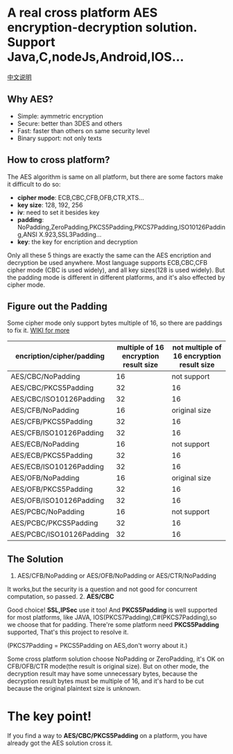 # A real cross platform AES encryption-decryption solution. Support Java,C,nodeJs,Android,IOS...

[中文说明](https://github.com/keel/aes-cross/tree/master/info-cn)

## Why AES?
* Simple: aymmetric encryption
* Secure: better than 3DES and others
* Fast: faster than others on same security level
* Binary support: not only texts

## How to cross platform?
The AES algorithm is same on all platform, but there are some factors make it difficult to do so:
* **cipher mode**: ECB,CBC,CFB,OFB,CTR,XTS...
* **key size**: 128, 192, 256
* **iv**: need to set it besides key
* **padding**: NoPadding,ZeroPadding,PKCS5Padding,PKCS7Padding,ISO10126Padding,ANSI X.923,SSL3Padding...
* **key**: the key for encription and decryption

Only all these 5 things are exactly the same can the AES encription and decryption be used anywhere.
Most language supports ECB,CBC,CFB cipher mode (CBC is used widely), and all key sizes(128 is used widely).
But the padding mode is different in different platforms, and it's also effected by cipher mode.

## Figure out the Padding
Some cipher mode only support bytes multiple of 16, so there are paddings to fix it.
[WIKI for more](https://en.wikipedia.org/wiki/Block_cipher_mode_of_operation#Electronic_codebook_.28ECB.29)

encription/cipher/padding|multiple of 16 encryption result size|not multiple of 16 encryption result size
-------------------------|---------------|-------------------
AES/CBC/NoPadding        |     16        |   not support
AES/CBC/PKCS5Padding     |     32        |   16
AES/CBC/ISO10126Padding  |     32        |   16
AES/CFB/NoPadding        |     16        |   original size
AES/CFB/PKCS5Padding     |     32        |   16
AES/CFB/ISO10126Padding  |     32        |   16
AES/ECB/NoPadding        |     16        |   not support
AES/ECB/PKCS5Padding     |     32        |   16
AES/ECB/ISO10126Padding  |     32        |   16
AES/OFB/NoPadding        |     16        |   original size
AES/OFB/PKCS5Padding     |     32        |   16
AES/OFB/ISO10126Padding  |     32        |   16
AES/PCBC/NoPadding       |     16        |   not support
AES/PCBC/PKCS5Padding    |     32        |   16
AES/PCBC/ISO10126Padding |     32        |   16

## The Solution
1. AES/CFB/NoPadding or AES/OFB/NoPadding or AES/CTR/NoPadding

  It works,but the security is a question and not good for concurrent computation, so passed.
2. **AES/CBC**

  Good choice! **SSL,IPSec** use it too! And **PKCS5Padding** is well supported for most platforms, like JAVA, IOS(PKCS7Padding),C#(PKCS7Padding),so we choose that for padding.
  There're some platform need **PKCS5Padding** supported, That's this project to resolve it.

(PKCS7Padding = PKCS5Padding on AES,don't worry about it.)

Some cross platform solution choose NoPadding or ZeroPadding, it's OK on CFB/OFB/CTR mode(the result is original size). But on other mode, the decryption result may have some unnecessary bytes, because the decryption result bytes must be multiple of 16, and it's hard to be cut because the original plaintext size is unknown.

# The key point!
If you find a way to **AES/CBC/PKCS5Padding** on a platform, you have already got the AES solution cross it.


